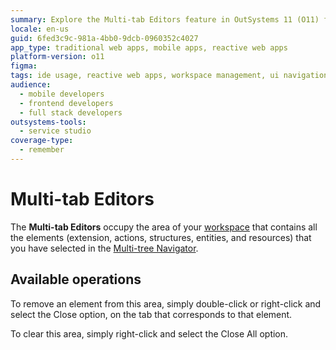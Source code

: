 ```yaml
---
summary: Explore the Multi-tab Editors feature in OutSystems 11 (O11) for managing workspace elements efficiently.
locale: en-us
guid: 6fed3c9c-981a-4bb0-9dcb-0960352c4027
app_type: traditional web apps, mobile apps, reactive web apps
platform-version: o11
figma:
tags: ide usage, reactive web apps, workspace management, ui navigation, efficiency enhancements
audience:
  - mobile developers
  - frontend developers
  - full stack developers
outsystems-tools:
  - service studio
coverage-type:
  - remember
---
```


# Multi-tab Editors

The **Multi-tab Editors** occupy the area of your [workspace](<workspace.md>) that contains all the elements (extension, actions, structures, entities, and resources) that you have selected in the [Multi-tree Navigator](<multi-tree-navigator.md>).

## Available operations

To remove an element from this area, simply double-click or right-click and select the Close option, on the tab that corresponds to that element.

To clear this area, simply right-click and select the Close All option.
